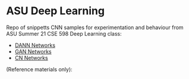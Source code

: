 # ASU Deep Learning

Repo of snippetts CNN samples for experimentation and behaviour from ASU Summer 21 CSE 598 Deep Learning class:

- [DANN Networks](https://github.com/corsinlo/ASU-DeepLearning/blob/main/DANN%20Networks)
- [GAN Networks](https://github.com/corsinlo/ASU-DeepLearning/blob/main/GAN%20Network.py)
- [CN Networks](https://github.com/corsinlo/ASU-DeepLearning/blob/main/CN%20Networks.py)


(Reference materials only):
